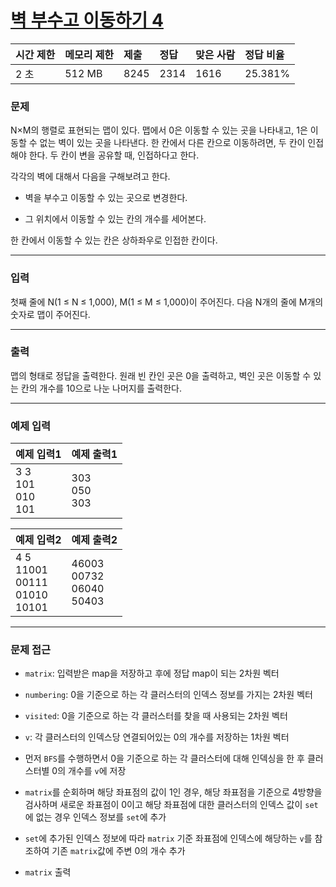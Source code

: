 # [벽 부수고 이동하기 4](https://www.acmicpc.net/problem/16946)

<div align = center>

| 시간 제한 | 메모리 제한 | 제출 | 정답 | 맞은 사람 | 정답 비율 |
| :-------- | :---------- | :--- | :--- | :-------- | :-------- |
| 2 초      | 512 MB      | 8245 | 2314 | 1616      | 25.381%   |

</div>

### 문제

N×M의 행렬로 표현되는 맵이 있다. 맵에서 0은 이동할 수 있는 곳을 나타내고, 1은 이동할 수 없는 벽이 있는 곳을 나타낸다. 한 칸에서 다른 칸으로 이동하려면, 두 칸이 인접해야 한다. 두 칸이 변을 공유할 때, 인접하다고 한다.

각각의 벽에 대해서 다음을 구해보려고 한다.

  - 벽을 부수고 이동할 수 있는 곳으로 변경한다.

  - 그 위치에서 이동할 수 있는 칸의 개수를 세어본다.

한 칸에서 이동할 수 있는 칸은 상하좌우로 인접한 칸이다.

---

### 입력

첫째 줄에 N(1 ≤ N ≤ 1,000), M(1 ≤ M ≤ 1,000)이 주어진다. 다음 N개의 줄에 M개의 숫자로 맵이 주어진다.

---

### 출력

맵의 형태로 정답을 출력한다. 원래 빈 칸인 곳은 0을 출력하고, 벽인 곳은 이동할 수 있는 칸의 개수를 10으로 나눈 나머지를 출력한다.

---

### 예제 입력

| 예제 입력1                  | 예제 출력1          |
| :-------------------------- | :------------------ |
| 3 3<br/>101<br/>010<br/>101 | 303<br/>050<br/>303 |

| 예제 입력2                                  | 예제 출력2                          |
| :------------------------------------------ | :---------------------------------- |
| 4 5<br/>11001<br/>00111<br/>01010<br/>10101 | 46003<br/>00732<br/>06040<br/>50403 |

---

### 문제 접근

  - `matrix`: 입력받은 map을 저장하고 후에 정답 map이 되는 2차원 벡터

  - `numbering`: 0을 기준으로 하는 각 클러스터의 인덱스 정보를 가지는 2차원 벡터

  - `visited`: 0을 기준으로 하는 각 클러스터를 찾을 때 사용되는 2차원 벡터

  - `v`: 각 클러스터의 인덱스당 연결되어있는 0의 개수를 저장하는 1차원 벡터

  - 먼저 `BFS`를 수행하면서 0을 기준으로 하는 각 클러스터에 대해 인덱싱을 한 후 클러스터별 0의 개수를 `v`에 저장

  - `matrix`를 순회하며 해당 좌표점의 값이 1인 경우, 해당 좌표점을 기준으로 4방향을 검사하며 새로운 좌표점이 0이고 해당 좌표점에 대한 클러스터의 인덱스 값이 `set`에 없는 경우 인덱스 정보를 `set`에 추가

  - `set`에 추가된 인덱스 정보에 따라 `matrix` 기준 좌표점에 인덱스에 해당하는 `v`를 참조하여 기존 `matrix`값에 주변 0의 개수 추가

  - `matrix` 출력